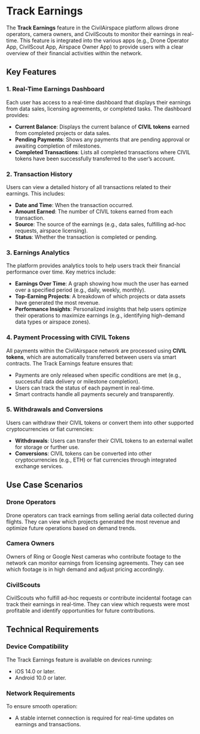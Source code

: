 # Track Earnings

The **Track Earnings** feature in the CivilAirspace platform allows drone operators, camera owners, and CivilScouts to monitor their earnings in real-time. This feature is integrated into the various apps (e.g., Drone Operator App, CivilScout App, Airspace Owner App) to provide users with a clear overview of their financial activities within the network.

## Key Features

### 1. Real-Time Earnings Dashboard
Each user has access to a real-time dashboard that displays their earnings from data sales, licensing agreements, or completed tasks. The dashboard provides:
- **Current Balance**: Displays the current balance of **CIVIL tokens** earned from completed projects or data sales.
- **Pending Payments**: Shows any payments that are pending approval or awaiting completion of milestones.
- **Completed Transactions**: Lists all completed transactions where CIVIL tokens have been successfully transferred to the user’s account.

### 2. Transaction History
Users can view a detailed history of all transactions related to their earnings. This includes:
- **Date and Time**: When the transaction occurred.
- **Amount Earned**: The number of CIVIL tokens earned from each transaction.
- **Source**: The source of the earnings (e.g., data sales, fulfilling ad-hoc requests, airspace licensing).
- **Status**: Whether the transaction is completed or pending.

### 3. Earnings Analytics
The platform provides analytics tools to help users track their financial performance over time. Key metrics include:
- **Earnings Over Time**: A graph showing how much the user has earned over a specified period (e.g., daily, weekly, monthly).
- **Top-Earning Projects**: A breakdown of which projects or data assets have generated the most revenue.
- **Performance Insights**: Personalized insights that help users optimize their operations to maximize earnings (e.g., identifying high-demand data types or airspace zones).

### 4. Payment Processing with CIVIL Tokens
All payments within the CivilAirspace network are processed using **CIVIL tokens**, which are automatically transferred between users via smart contracts. The Track Earnings feature ensures that:
- Payments are only released when specific conditions are met (e.g., successful data delivery or milestone completion).
- Users can track the status of each payment in real-time.
- Smart contracts handle all payments securely and transparently.

### 5. Withdrawals and Conversions
Users can withdraw their CIVIL tokens or convert them into other supported cryptocurrencies or fiat currencies:
- **Withdrawals**: Users can transfer their CIVIL tokens to an external wallet for storage or further use.
- **Conversions**: CIVIL tokens can be converted into other cryptocurrencies (e.g., ETH) or fiat currencies through integrated exchange services.

## Use Case Scenarios

### Drone Operators
Drone operators can track earnings from selling aerial data collected during flights. They can view which projects generated the most revenue and optimize future operations based on demand trends.

### Camera Owners
Owners of Ring or Google Nest cameras who contribute footage to the network can monitor earnings from licensing agreements. They can see which footage is in high demand and adjust pricing accordingly.

### CivilScouts
CivilScouts who fulfill ad-hoc requests or contribute incidental footage can track their earnings in real-time. They can view which requests were most profitable and identify opportunities for future contributions.

## Technical Requirements

### Device Compatibility
The Track Earnings feature is available on devices running:
- iOS 14.0 or later.
- Android 10.0 or later.

### Network Requirements
To ensure smooth operation:
- A stable internet connection is required for real-time updates on earnings and transactions.
